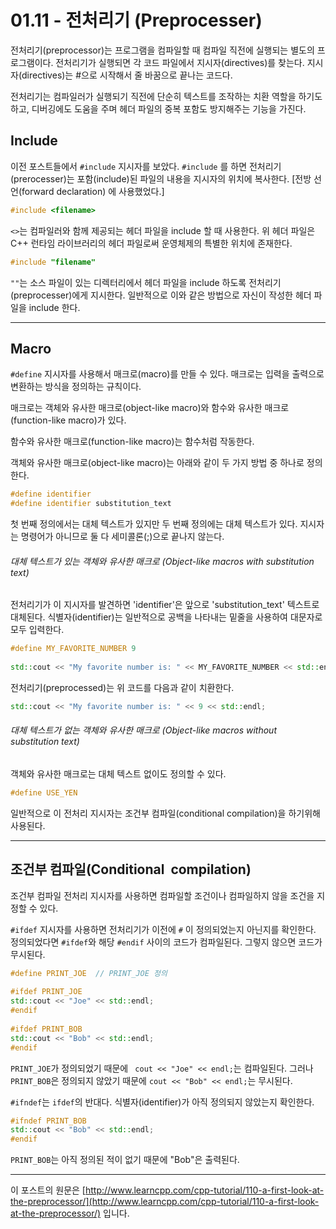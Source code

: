 # 01.11 - 전처리기 (Preprocesser)

전처리기(preprocessor)는 프로그램을 컴파일할 때 컴파일 직전에 실행되는 별도의 프로그램이다. 전처리기가 실행되면 각 코드 파일에서 지시자(directives)를 찾는다. 지시자(directives)는 #으로 시작해서 줄 바꿈으로 끝나는 코드다.

전처리기는 컴파일러가 실행되기 직전에 단순히 텍스트를 조작하는 치환 역할을 하기도 하고, 디버깅에도 도움을 주며 헤더 파일의 중복 포함도 방지해주는 기능을 가진다.

## Include

이전 포스트들에서 `#include` 지시자를 보았다. `#include` 를 하면 전처리기(prerocesser)는 포함(include)된 파일의 내용을 지시자의 위치에 복사한다. [전방 선언(forward declaration) 에 사용했었다.]

```cpp
#include <filename>
```

`<>`는 컴파일러와 함께 제공되는 헤더 파일을 include 할 때 사용한다. 위 헤더 파일은 C++ 런타임 라이브러리의 헤더 파일로써 운영체제의 특별한 위치에 존재한다.

```cpp
#include "filename"
```

`""`는 소스 파일이 있는 디렉터리에서 헤더 파일을 include 하도록 전처리기(preprocesser)에게 지시한다. 일반적으로 이와 같은 방법으로 자신이 작성한 헤더 파일을 include 한다.

---

## Macro

`#define` 지시자를 사용해서 매크로(macro)를 만들 수 있다. 매크로는 입력을 출력으로 변환하는 방식을 정의하는 규칙이다.

매크로는 객체와 유사한 매크로(object-like macro)와 함수와 유사한 매크로(function-like macro)가 있다.

함수와 유사한 매크로(function-like macro)는 함수처럼 작동한다.

객체와 유사한 매크로(object-like macro)는 아래와 같이 두 가지 방법 중 하나로 정의한다.

```cpp
#define identifier
#define identifier substitution_text
```

첫 번째 정의에서는 대체 텍스트가 있지만 두 번째 정의에는 대체 텍스트가 있다. 지시자는 명령어가 아니므로 둘 다 세미콜론(;)으로 끝나지 않는다.

###### 대체 텍스트가 있는 객체와 유사한 매크로 (Object-like macros with substitution text)

전처리기가 이 지시자를 발견하면 'identifier'은 앞으로 'substitution_text' 텍스트로 대체된다. 식별자(identifier)는 일반적으로 공백을 나타내는 밑줄을 사용하여 대문자로 모두 입력한다.

```cpp
#define MY_FAVORITE_NUMBER 9
 
std::cout << "My favorite number is: " << MY_FAVORITE_NUMBER << std::endl;
```

전처리기(preprocessed)는 위 코드를 다음과 같이 치환한다.

```cpp
std::cout << "My favorite number is: " << 9 << std::endl;
```

###### 대체 텍스트가 없는 객체와 유사한 매크로 (Object-like macros without substitution text)

객체와 유사한 매크로는 대체 텍스트 없이도 정의할 수 있다.

```cpp
#define USE_YEN
```

일반적으로 이 전처리 지시자는 조건부 컴파일(conditional compilation)을 하기위해 사용된다. 

---

## 조건부 컴파일(Conditional  compilation)

조건부 컴파일 전처리 지시자를 사용하면 컴파일할 조건이나 컴파일하지 않을 조건을 지정할 수 있다.

`#ifdef` 지시자를 사용하면 전처리기가 이전에 `#` 이 정의되었는지 아닌지를 확인한다. 정의되었다면 `#ifdef`와 해당 `#endif` 사이의 코드가 컴파일된다. 그렇지 않으면 코드가 무시된다.

```cpp
#define PRINT_JOE  // PRINT_JOE 정의
 
#ifdef PRINT_JOE
std::cout << "Joe" << std::endl;
#endif
 
#ifdef PRINT_BOB
std::cout << "Bob" << std::endl;
#endif
```

`PRINT_JOE`가 정의되었기 때문에 ` cout << "Joe" << endl;`는 컴파일된다. 그러나 `PRINT_BOB`은 정의되지 않았기 때문에 `cout << "Bob" << endl;`는 무시된다.

`#ifndef`는 `ifdef`의 반대다. 식별자(identifier)가 아직 정의되지 않았는지 확인한다.

```cpp
#ifndef PRINT_BOB
std::cout << "Bob" << std::endl;
#endif
```

`PRINT_BOB`는 아직 정의된 적이 없기 때문에 "Bob"은 출력된다.

---

이 포스트의 원문은 [http://www.learncpp.com/cpp-tutorial/110-a-first-look-at-the-preprocessor/](http://www.learncpp.com/cpp-tutorial/110-a-first-look-at-the-preprocessor/) 입니다.